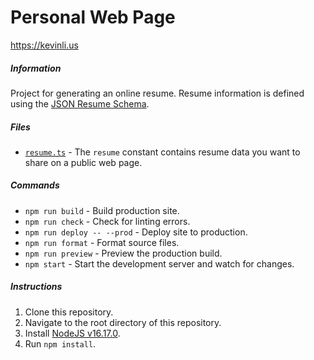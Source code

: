 # Personal Web Page

https://kevinli.us

##### Information

Project for generating an online resume. Resume information is defined using the [JSON Resume Schema](https://jsonresume.org/schema/).

##### Files

-   [`resume.ts`](src/resume.ts) - The `resume` constant contains resume data you want to share on a public web page.

##### Commands

-   `npm run build` - Build production site.
-   `npm run check` - Check for linting errors.
-   `npm run deploy -- --prod` - Deploy site to production.
-   `npm run format` - Format source files.
-   `npm run preview` - Preview the production build.
-   `npm start` - Start the development server and watch for changes.

##### Instructions

1. Clone this repository.
2. Navigate to the root directory of this repository.
3. Install [NodeJS v16.17.0](https://nodejs.org/en/download/).
4. Run `npm install`.
